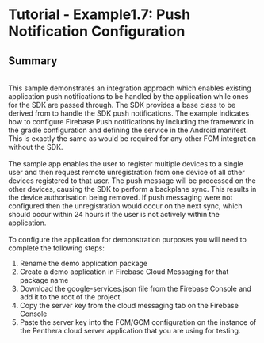 Tutorial - Example1.7: Push Notification Configuration
======================================================
## Summary
<br>
This sample demonstrates an integration approach which enables existing application push notifications to be handled by the application while ones for the SDK are passed through. The SDK provides a base class to be derived from to handle the SDK push notifications. The example indicates how to configure Firebase Push notifications by including the framework in the gradle configuration and defining the service in the  Android manifest. This is exactly the same as would be required for any other FCM integration without the SDK.
<br><br>
The sample app enables the user to register multiple devices to a single user and then request remote unregistration from one device of all other devices registered to that user. The push message will be processed on the other devices, causing the SDK to perform a backplane sync. This results in the device authorisation being removed. If push messaging were not configured then the unregistration would occur on the next sync, which should occur within 24 hours if the user is not actively within the application.
<br><br>
To configure the application for demonstration purposes you will need to complete the following steps:

1. Rename the demo application package
2. Create a demo application in Firebase Cloud Messaging for that package name
3. Download the google-services.json file from the Firebase Console and add it to the root of the project
4. Copy the server key from the cloud messaging tab on the Firebase Console
5. Paste the server key into the FCM/GCM configuration on the instance of the Penthera cloud server application that you are using for testing.
